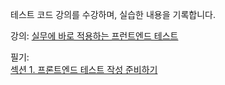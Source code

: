 테스트 코드 강의를 수강하며, 실습한 내용을 기록합니다.

강의: [실무에 바로 적용하는 프런트엔드 테스트](https://www.inflearn.com/course/실무적용-프런트엔드-테스트-1부/dashboard)

필기:  
[섹션 1. 프론트엔드 테스트 작성 준비하기](./unit-test-example/)

